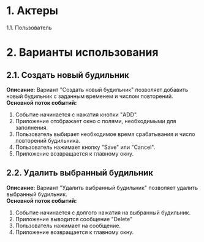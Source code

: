 # 1. Актеры 
1.1. Пользователь
# 2. Варианты использования
## 2.1. Создать новый будильник  
**Описание:** Вариант "Создать новый будильник" позволяет добавить новый будильник с заданным временем и числом повторений.    
**Основной поток событий:**
1. Событие начинается с нажатия кнопки "ADD".
2. Приложение отображает окно с полями, необходимыми для заполнения.
3. Пользователь выбирает необходимое время срабатывания и число повторений будильника.
4. Пользователь нажимает кнопку "Save" или "Cancel".
5. Приложение возвращается к главному окну.
## 2.2. Удалить выбранный будильник
**Описание:** Вариант "Удалить выбранный будильник" позволяет удалить выбранный будильник.  
**Основной поток событий:**  
1. Событие начинается с долгого нажатия на выбранный будильник.
2. Приложение выводится сообщение "Delete"
3. Пользователь нажимает на сообщение.
4. Приложение возвращается к главному окну.
